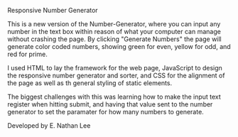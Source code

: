 Responsive Number Generator

This is a new version of the Number-Generator, where you can input any number in the text box within reason of what your computer can manage without crashing the page. By clicking "Generate Numbers" the page will generate color coded numbers, showing green for even, yellow for odd, and red for prime.

I used HTML to lay the framework for the web page, JavaScript to design the responsive number generator and sorter, and CSS for the alignment of the page as well as th general styling of static elements.

The biggest challenges with this was learning how to make the input text register when hitting submit, and having that value sent to the number generator to set the paramater for how many numbers to generate.

Developed by E. Nathan Lee